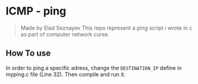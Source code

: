 # ICMP - ping 

> Made by Elad Seznayev This repo represent a ping script i wrote in c as part of computer network curse.

## How To use

In order to ping a specific adress, change the `DESTINATION_IP` define in myping.c file (Line 32).
Then compile and run it.
